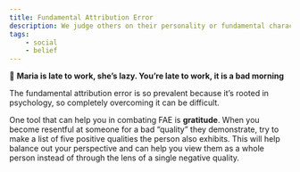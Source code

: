 ```yaml
---
title: Fundamental Attribution Error
description: We judge others on their personality or fundamental character, but we judge ourselves on the situation.
tags: 
    - social
    - belief
---
```


💬 **Maria is late to work, she’s lazy. You’re late to work, it is a bad morning**

The fundamental attribution error is so prevalent because it’s rooted in psychology, so completely overcoming it can be difficult.

One tool that can help you in combating FAE is **gratitude**. When you become resentful at someone for a bad “quality” they demonstrate, try to make a list of five positive qualities the person also exhibits. This will help balance out your perspective and can help you view them as a whole person instead of through the lens of a single negative quality.